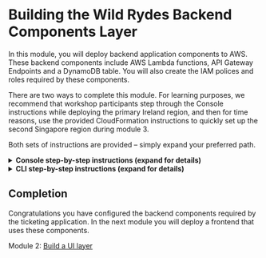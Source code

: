 # Building the Wild Rydes Backend Components Layer

In this module, you will deploy backend application components to AWS. These
backend components include AWS Lambda functions, API Gateway Endpoints and a
DynamoDB table. You will also create the IAM polices and roles required by
these components.

There are two ways to complete this module.  For learning purposes, we
recommend that workshop participants step through the Console instructions
while deploying the primary Ireland region, and then for time reasons, use the
provided CloudFormation instructions to quickly set up the second Singapore
region during module 3.

Both sets of instructions are provided – simply expand your preferred path.

<details>
<summary><strong>Console step-by-step instructions (expand for details)</strong></summary>

The following objects will be used as you create the resources in the console for this module:

* `Wild_Rydes_DynamoDB_Get.json` - This is the policy needed in order to read
  from DynamoDB using our the `tickets-get.js` Lambda functions
* `Wild_Rydes_DynamoDB_Put.json` - This is the policy needed in order to write
  to DynamoDB using our the `tickets-post.js` Lambda function
* `Wild_Rydes_DynamoDB_Replication.json` - This is the policy needed in order
  to use DynambDB Streams to replicate to a second region using the
* `replicate.js` Lambda function to replicate new DynamoDB records to our failover region
* `health-check.js` - Lambda function for checking the status of our application health
* `tickets-get.js` - Lambda function triggered by API Gateway to put application data into DynamoDB
* `tickets-post.js` - Lambda function triggered by API Gateway to read application data from DynamoDB

There are several steps needed to deploy the API and Lambda functions via the
console. The basic steps are:

1. Create the appropriate IAM policies and roles our three AWS Lambda functions
2. Create the required Amazon DynamoDB table
3. Create the four AWS Lambda functions
4. Create the Amazon API Gateway for the primary application region
5. Testing to ensure our backend components are all working as expected

Let’s go ahead and create all the needed polices and roles for our workshop

## 1. Create IAM Policies and Roles

Log into the AWS Console then select the **IAM** service. Now select
**Policies** from the left and click on the **Create policy** button.

<div style="width:50%">![Create Policy](images/create-policy-1.png)

Select **Create Your Own Policy** from the next screen. Under Policy Name,
enter `Wild_Rydes_DynamoDB_Get`.

Next, open the policy below and cut and paste it into the editor in the AWS Console

Download policy: [Wild_Rydes_DynamoDB_Get.json](Wild_Rydes_DynamoDB_Get.json)

Click on **Validate policy** followed by **Create policy**.

![Create Policy Editor](images/create-policy-2.png)

Now repeat these exact same steps two more times in order to create the
following two additional polices that will be needed during the workshop.

Download policy: [Wild_Rydes_DynamoDB_Put.json](Wild_Rydes_DynamoDB_Put.json)

Download policy:
[Wild_Rydes_DynamoDB_Replication.json](Wild_Rydes_DynamoDB_Replication.json)

Next you will create the three roles that correspond to the three polices that
were just created. Each of these roles will be used by a different Lambda
function thereby limiting the permissions of each function. This follows an
AWS Best Practice of granting [least privilege](http://docs.aws.amazon.com/IAM/latest/UserGuide/best-practices.html#grant-least-privilege).

In the Console, select the **IAM** service and choose **Roles** from the left,
and click on the “Create role” button:

![Create Role](images/create-role-1.png)

Select the type of “AWS Service” and choose Lambda from the list below then
select **Next: Permissions**.

![Choose Role Type](images/create-role-lambda.png)

Find the `Wild_Rydes_DynamoDB_Get` policy you just created on the next screen
and select **Next: Review**

![Select Policy to Role](images/create-role-select-policy.png)

On the next screen, enter `Wild_Rydes_DynamoDB_Get` for the Role Name and select **Create role**

![Choose Role Final](images/create-role-final.png)

Repeat the same steps two more times, this time creating the role for
`Wild_Rydes_DynamoDB_Put` and `Wild_Rydes_DynamoDB_Replication` and attaching
the corresponding policy you created earlier.

## 2. Create the DynamoDB Table

Next we will create the DynamoDB Table for our application data. Ensure you
are set to Ireland (eu-west-1) in the upper right corner of the console. If
you mistakenly create the DynamoDB table in the wrong region, the application
will not work.

In the console, open **DynamoDB** (it can be found under Database).  Select
**Create Table**. Your screen may be slightly different depending on whether
this is your first DynamoDB table in this region or not.

![DymamoDB Create Button](images/dynamodb-create-button.png)

For the table name, enter `SXRTickets` and enter `id` as the Primary Key
Partition Key and then click **Create**. That’s all that is required for now
to set up the table.

![DymamoDB Create SXRTickets](images/dynamodb-create-sxrtickets.png)

## 3. Create your Lambda functions

Next, you will create two Lambda functions. First, navigate to **Lambda** in
the console (again ensuring you are still in the Ireland region) and click
**Create a function**

![Create Lambda function](images/create-lambda-function.png)

Next select “Author from scratch”

![Lambda author from scratch](images/lambda-author-scratch.png)

Name your first function “Wild_Rydes_Lambda_Get” and assign the role you created previously to it and click “Create function”

Ensure the runtime is Node.js 6.10.  If it isn’t, simply select it.

For the Handler, enter “tickets-get.handler” and then paste the following code into the editor you see on your screen:

[Lambda tickets-get.js](tickets-get.js)

Next, under “Environment Variables”, enter they key TABLE_NAME and the value SXRTickets

![Create Lambda Wild Rydes Get](images/create-lambda-wild-rydes-get.png)

Once everything is set correctly, click “Save” near the top center of the screen.

We will repeat the same steps for the put/post Lambda function, and one more time for the DynamoDB_Replication function.  Note that no environment variables are needed for the replication Lambda.

[Lambda tickets-post.js](tickets-post.js)

[Lambda replicate.js](replicate.js)

## 4. Now that we have our Roles, Policies, DynamoDB Table and our three Lambda functions set up, we can create our API Gateway Endpoint

In the console, under Application Services, open Amazon API Gateway and click on “Get Started”.  Click on OK if you are given a “Create Example API” dialogue.

![Create Example API](images/create-example-api.png)

Select “New API” and enter the API Name of “Wild_Rydes_API” and choose the Endpoint Type of “Regional” and then click “Create API”

![Create new API](images/create-new-api.png)

Next, from the Actions drop-down, choose “Create Resource” and name the resource “ticket” and select the “Enable API Gateway CORS” option and then click “Create Resource”

![Create api child CORS](images/api-child-resource-cors.png)

Next we will create two methods – one for Get and one for Post/Put

From the “Actions” drop-down select “Create Method” and then choose “GET” as your first method and select the check-box to confirm creation:

![Create api method get](images/api-method-get.png)

Keep “Lambda Function” selected, enable “Use Lambda Proxy Integration” and choose “eu-west-1” as the Lambda Region and then start typing in the Lambda Function box and choose “Wild_Rydes_Lambda_Get” and then click “Save"

![Setup api method get](images/api-method-get-setup.png)

Click OK when asked to “Add Permission to Lambda Function”

![api lambda permission](images/api-lambda-permission.png)

Now we’ll create our POST method following the same basic steps – from the “Actions” drop-down select “Create Method” but this time we’ll choose POST.

Ensure you choose “Wild_Rydes_Lambda_Put” as your function this time.

![Setup api method post](images/api-method-post-setup.png)

Again, click “OK” when asked to “Add Permission to Lambda Function”

Finally, we will enable Cross-Origin.  From the Actions drop-down, select “Enable CORS”

![actions enable cors apigw](images/actions-enable-cors.png)

Simply Accept the Default Settings and click on the “Enable CORS and Replace Existing CORS Headers” button:

![accept replace cors apigw](images/accept-replace-cors.png)

Click “Yes, replace existing values” if prompted.

Next we will deploy the API – this is done from the “Actions” pull-down, selecting “Deploy API”

![deploy api to prod](images/deploy-api-prod.png)

Then select “New Stage” for Deployment Stage and enter the Stage Name of “Prod” and click “Deploy”

![deploy api to prod](images/deploy-api-prod-new-stage.png)

You have now completed the setup of all the API and backend components needed for your primary region



</details>

<details>
<summary><strong>CLI step-by-step instructions (expand for details)</strong></summary>


Navigate to the `api` folder within your local Git repository and take a look at the files within. You will see three files

* `ticket-service.yaml` – This is a CloudFormation template (using SAM syntax) that describes the infrastructure needed to for the API and how each component should be configured.
* `tickets-get.js` – This is the Node.js code required by our Lambda function needed to retrieve tickets from DynamoDB
* `tickets-post.js` – This is the Node.js code required by our second Lambda function to create new tickets in DynamoDB



There is no modification necessary to this application code so we can go ahead and deploy it to AWS. Since it comes with a CloudFormation template, we can use this to upload our code and create all of the necessary AWS resources for us rather than doing this manually using the console which would take much longer. Remember that we will be setting all of this up again in a second region so using templates makes this process easily repeatable.  Feel free to open the template and take a look at the resources it is creating and how they are defined.

## 1. Create an S3 bucket to store the app code

We'll first need a bucket to store our source code in AWS.

#### High-level Instructions

Go ahead and create a bucket using the AWS Console or the CLI. S3 bucket names must be globally unique so choose a name for your bucket using something unique to you such as your name e.g. `wildrydes-firstname-lastname`. If you get an error that your bucket name already exists, try adding additional numbers or characters until you find an unused name.

You can create a bucket using the CLI with the following command:

     aws s3 mb s3://wildrydes-multiregion-blake-mitchell --region eu-west-1

Note that in this and in the following CLI commands, we are explicitly passing in the region. Like many things in AWS, S3 buckets are regional. If you do not specify a region, a default will be used which may not be what you want.

## 2. Package up the API code and push to S3

Because this is a SAM Template, we must first package it. This process will upload the source code to our S3 bucket and generate a new template referencing the code in S3 where it can be used by AWS Lambda.

#### High-level instructions

Go ahead and create two new Lambda functions using the the Node.js code from `tickets-post.js` and `tickets-get.js`.

You can do this using the following CLI command. Note that you must replace `[bucket-name]` in this command with the bucket you just created):

    aws cloudformation package \
    --region eu-west-1 \
    --template-file ticket-service.yaml \
    --output-template-file ticket-service-output.yaml \
    --s3-bucket [bucket_name]

If all went well, you should get a success message and instructions to deploy your new template.

## 3. Deploy a stack of resources

Next, we need to spin up the resources needed to run our code and expose it as an API.

#### High-level instructions

<details>
<summary><strong>CLI/CloudFormation step-by-step instructions (expand for details)</strong></summary>

You can now take the newly generated template and use it to create resources in AWS. Go ahead and run the following CLI command:

    aws cloudformation deploy \
    --region eu-west-1 \
    --template-file ticket-service-output.yaml \
    --stack-name ticket-service-api \
    --capabilities CAPABILITY_IAM


This command may take a few minutes to run. In this time you can hop over to the console and watch all of the resources being created for you. Open up the AWS Console in your browser and check you are in the correct region (EU Ireland) before selecting the CloudFormation service from the menu. You should your stack listed as `ticket-service-api`. You can click on this stack to see all of the resources it created.

***[TODO: Image of Cloudformation here with key areas marked]***

Once your stack has successfully completed, navigate to the Outputs tab of your stack where you will find an API URL. Take note of this URL as we will need it later to configure our UI.

***[TODO: Screenshot of the Resources tab]***

You can also take a look at some of the other resources created by this template. Under the Resources section of the Cloudformation stack you can click on the Lambda functions and the API Gateway. Note how the gateway was configured with the `GET` method calling our `TicketGetFunction` Lambda function and the `POST` method calling our `TicketPostFunction` Lambda function. You can also see that an empty DynamoDB table was set up as well as IAM roles to allow our functions to speak to DynamoDB.

</details>

You can confirm that your API is working by copying your API URL and appending `/ticket` to it before navigating to it into your browser. It should return the following:

    {"Items":[],"Count":0,"ScannedCount":0}

***[TODO: Screenshot of the API in a browser]***

## Completion

Congratulations! You have successfully deployed an API running on AWS Lambda and API Gateway by using CloudFormation. In the next module you will deploy a UI that uses this API to expose it to our users.

</details>

## Completion

Congratulations you have configured the backend components required by the
ticketing application. In the next module you will deploy a frontend that uses
these components.

Module 2: [Build a UI layer](../2_UI/README.md)
